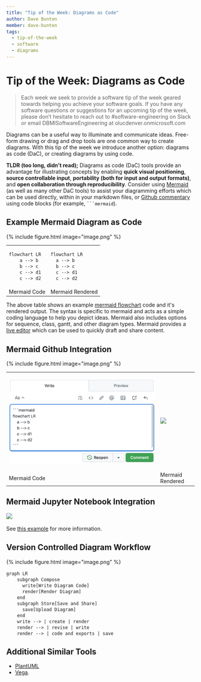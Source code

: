 ```yaml
---
title: "Tip of the Week: Diagrams as Code"
author: Dave Bunten
member: dave-bunten
tags:
  - tip-of-the-week
  - software
  - diagrams
---
```


# Tip of the Week: Diagrams as Code

> Each week we seek to provide a software tip of the week geared towards helping you achieve your software goals. If you have any software questions or suggestions for an upcoming tip of the week, please don’t hesitate to reach out to #software-engineering on Slack or email DBMISoftwareEngineering at olucdenver.onmicrosoft.com

Diagrams can be a useful way to illuminate and communicate ideas. Free-form drawing or drag and drop tools are one common way to create diagrams. With this tip of the week we introduce another option: diagrams as code (DaC), or creating diagrams by using code.

__TLDR (too long, didn't read);__
Diagrams as code (DaC) tools provide an advantage for illustrating concepts by enabling __quick visual positioning__, __source controllable input__, __portability (both for input and output formats)__, and __open collaboration through reproducibility__. Consider using [Mermaid](https://mermaid-js.github.io/mermaid/) (as well as many other DaC tools) to assist your diagramming efforts which can be used directly, within in your markdown files, or [Github commentary](https://docs.github.com/en/get-started/writing-on-github/working-with-advanced-formatting/creating-diagrams#creating-mermaid-diagrams) using code blocks (for example, ` ```mermaid `).

## Example Mermaid Diagram as Code

{% include figure.html image="image.png" %}

<table>
<tr>
<td>

````shell
flowchart LR
    a --> b
    b --> c
    c --> d1
    c --> d2
````

</td>
<td>

```mermaid
flowchart LR
  a --> b
  b --> c
  c --> d1
  c --> d2
```

</td>
</tr>
<tr>
<td>Mermaid Code</td>
<td>Mermaid Rendered</td>
</tr>
</table>

The above table shows an example [mermaid flowchart](https://mermaid-js.github.io/mermaid/#/flowchart) code and it's rendered output. The syntax is specific to mermaid and acts as a simple coding language to help you depict ideas. Mermaid also includes options for sequence, class, gantt, and other diagram types. Mermaid provides a [live editor](https://mermaid.live/edit#pako:eNpVzD1PwzAQBuC_Et2cRv6KL_HABBtT2SovV9vQCBxXlqPSRvnvhFRI9KZ73vuYwSUfwMD7V7q4E-VSve7tWK1F1W73VB3vOG5wd7gNnj9IQA0x5EiDX9_NvzML5RRisGDW1lP-tGDHZd2jqaS36-jAlDyFGqazpxKeB_rIFB_DFz-UlP-yM42HlOI_gpnhGww2vMMee62kapliqoYrmJ41SjONrOVSSN21Sw237Z43DLVgXCNKIWSHuPwAvLtMeg) which can be used to quickly draft and share content.

## Mermaid Github Integration

{% include figure.html image="image.png" %}

<table>
<tr>
<td>

![](../images/github_mermaid_code.png)

</td>
<td>

![](../images/github_mermaid_preview.png)

</td>
</tr>
<tr>
<td>Mermaid Code</td>
<td>Mermaid Rendered</td>
</tr>
</table>

## Mermaid Jupyter Notebook Integration

![](../images/jupyter_mermaid_example.png)

See [this example](https://gist.github.com/d33bs/533e44196f1beac267ef7c6b277c6a1a) for more information.

## Version Controlled Diagram Workflow

{% include figure.html image="image.png" %}

```mermaid
graph LR
    subgraph Compose
      write[Write Diagram Code]
      render[Render Diagram]
    end
    subgraph Store[Save and Share]
      save[Upload Diagram]
    end
    write --> | create | render
    render --> | revise | write
    render --> | code and exports | save
```

## Additional Similar Tools

- [PlantUML](https://plantuml.com/)
- [Vega](https://vega.github.io/vega/).

